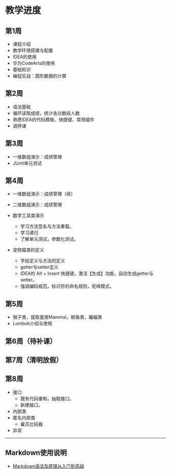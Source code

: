 # 教学进度

## 第1周

- 课程介绍
- 教学环境搭建与配置
- IDEA的使用
- 华为CodeArts的使用
- 基础知识
- 编程实战：圆形数据的计算

## 第2周

- 语法基础
- 循环读取成绩，统计各分数段人数
- 熟悉IDEA的代码模板、快捷键、常用插件
- 调停课

## 第3周

- 一维数组演示：成绩管理
- JUnit单元测试

## 第4周

- 一维数组演示：成绩管理（续）
- 二维数组演示：成绩管理
- 数学工具类演示

  - 学习方法签名与方法重载。
  - 学习递归
  - 了解单元测试，参数化测试。
- 宠物猫类的定义

  - 字段定义与方法的定义
  - getter与setter定义
  - IDEA的 Alt + Insert 快捷键，激活【生成】功能，自动生成getter与setter。
  - 强调编码规范，标识符的命名规则，驼峰模式。

## 第5周

- 猴子类，提取基类Mammal，鲸鱼类，蝙蝠类
- Lombok介绍与使用

## 第6周（待补课）

## 第7周（清明放假）

## 第8周

- 接口
  - 既有代码重构，抽取接口。
  - 新建接口。
- 内部类
- 匿名内部类
  - 雇员比较器
- 异常

---

## Markdown使用说明

- [Markdown语法及原理从入门到高级](https://www.zhihu.com/tardis/bd/art/99319314)
